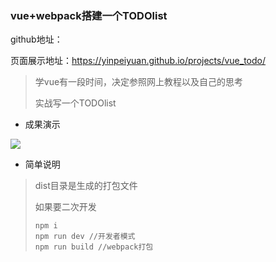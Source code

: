 ### vue+webpack搭建一个TODOlist

github地址：

页面展示地址：https://yinpeiyuan.github.io/projects/vue_todo/



> 学vue有一段时间，决定参照网上教程以及自己的思考
>
>  实战写一个TODOlist

- 成果演示

![](/vue-todo.assets/44.gif)

- 简单说明

> dist目录是生成的打包文件
>
> 如果要二次开发
>
> ```
> npm i
> npm run dev //开发者模式
> npm run build //webpack打包
> ```